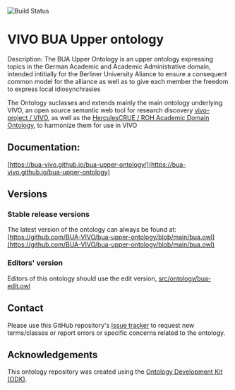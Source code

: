 ![Build Status](https://github.com/BUA-VIVO/bua-upper-ontology/workflows/CI/badge.svg)
# VIVO BUA Upper ontology

Description:
The BUA Upper Ontology is an upper ontology expressing topics in the German Academic and Academic Administrative domain, intended intitially for the Berliner University Aliance to ensure a consequent common model for the alliance as well as to give each member the freedom to express local idiosynchrasies

The Ontology suclasses and extends mainly the main ontology underlying VIVO, an open source semantic web tool for research discovery [vivo-project / VIVO](https://github.com/vivo-project/VIVO), as well as the [HerculesCRUE / ROH Academic Domain Ontology](https://github.com/HerculesCRUE/ROH), to harmonize them for use in VIVO


## Documentation:
[https://bua-vivo.github.io/bua-upper-ontology/](https://bua-vivo.github.io/bua-upper-ontology)

## Versions

### Stable release versions

The latest version of the ontology can always be found at:
[https://github.com/BUA-VIVO/bua-upper-ontology/blob/main/bua.owl](https://github.com/BUA-VIVO/bua-upper-ontology/blob/main/bua.owl)


### Editors' version

Editors of this ontology should use the edit version, [src/ontology/bua-edit.owl](src/ontology/bua-edit.owl)

## Contact

Please use this GitHub repository's [Issue tracker](https://github.com/BUA-VIVO/bua-upper-ontology/issues) to request new terms/classes or report errors or specific concerns related to the ontology.

## Acknowledgements

This ontology repository was created using the [Ontology Development Kit (ODK)](https://github.com/INCATools/ontology-development-kit).
